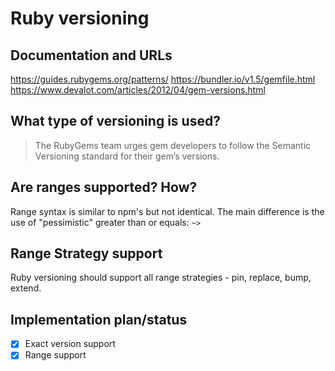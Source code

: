 # Ruby versioning

## Documentation and URLs

https://guides.rubygems.org/patterns/
https://bundler.io/v1.5/gemfile.html
https://www.devalot.com/articles/2012/04/gem-versions.html

## What type of versioning is used?

> The RubyGems team urges gem developers to follow the Semantic Versioning standard for their gem’s versions.

## Are ranges supported? How?

Range syntax is similar to npm's but not identical. The main difference is the use of "pessimistic" greater than or equals: `~>`

## Range Strategy support

Ruby versioning should support all range strategies - pin, replace, bump, extend.

## Implementation plan/status

- [x] Exact version support
- [x] Range support

